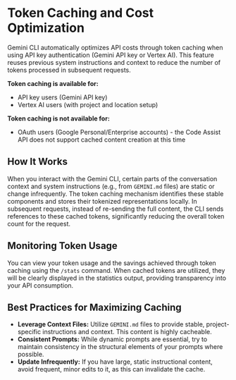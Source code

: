 # Token Caching and Cost Optimization

Gemini CLI automatically optimizes API costs through token caching when using API key authentication (Gemini API key or Vertex AI). This feature reuses previous system instructions and context to reduce the number of tokens processed in subsequent requests.

**Token caching is available for:**

- API key users (Gemini API key)
- Vertex AI users (with project and location setup)

**Token caching is not available for:**

- OAuth users (Google Personal/Enterprise accounts) - the Code Assist API does not support cached content creation at this time

## How It Works

When you interact with the Gemini CLI, certain parts of the conversation context and system instructions (e.g., from `GEMINI.md` files) are static or change infrequently. The token caching mechanism identifies these stable components and stores their tokenized representations locally. In subsequent requests, instead of re-sending the full content, the CLI sends references to these cached tokens, significantly reducing the overall token count for the request.

## Monitoring Token Usage

You can view your token usage and the savings achieved through token caching using the `/stats` command. When cached tokens are utilized, they will be clearly displayed in the statistics output, providing transparency into your API consumption.

## Best Practices for Maximizing Caching

- **Leverage Context Files:** Utilize `GEMINI.md` files to provide stable, project-specific instructions and context. This content is highly cacheable.
- **Consistent Prompts:** While dynamic prompts are essential, try to maintain consistency in the structural elements of your prompts where possible.
- **Update Infrequently:** If you have large, static instructional content, avoid frequent, minor edits to it, as this can invalidate the cache.
